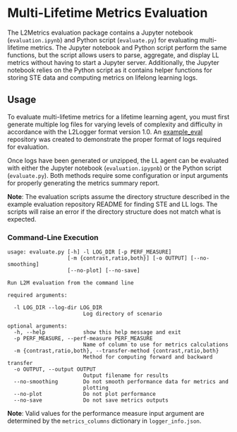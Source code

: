 # Multi-Lifetime Metrics Evaluation

The L2Metrics evaluation package contains a Jupyter notebook (`evaluation.ipynb`) and Python script (`evaluate.py`) for evaluating multi-lifetime metrics. The Jupyter notebook and Python script perform the same functions, but the script allows users to parse, aggregate, and display LL metrics without having to start a Jupyter server. Additionally, the Jupyter notebook relies on the Python script as it contains helper functions for storing STE data and computing metrics on lifelong learning logs.

## Usage

To evaluate multi-lifetime metrics for a lifetime learning agent, you must first generate multiple log files for varying levels of complexity and difficulty in accordance with the L2Logger format version 1.0. An [example_eval](https://github.com/darpa-l2m/example_eval) repository was created to demonstrate the proper format of logs required for evaluation.

Once logs have been generated or unzipped, the LL agent can be evaluated with either the Jupyter notebook (`evaluation.ipypnb`) or the Python script (`evaluate.py`). Both methods require some configuration or input arguments for properly generating the metrics summary report.

**Note**: The evaluation scripts assume the directory structure described in the example evaluation repository README for finding STE and LL logs. The scripts will raise an error if the directory structure does not match what is expected.

### Command-Line Execution

```
usage: evaluate.py [-h] -l LOG_DIR [-p PERF_MEASURE]
                   [-m {contrast,ratio,both}] [-o OUTPUT] [--no-smoothing]
                   [--no-plot] [--no-save]

Run L2M evaluation from the command line

required arguments:

  -l LOG_DIR --log-dir LOG_DIR
                        Log directory of scenario

optional arguments:
  -h, --help            show this help message and exit
  -p PERF_MEASURE, --perf-measure PERF_MEASURE
                        Name of column to use for metrics calculations
  -m {contrast,ratio,both}, --transfer-method {contrast,ratio,both}
                        Method for computing forward and backward transfer
  -o OUTPUT, --output OUTPUT
                        Output filename for results
  --no-smoothing        Do not smooth performance data for metrics and
                        plotting
  --no-plot             Do not plot performance
  --no-save             Do not save metrics outputs
```

**Note**: Valid values for the performance measure input argument are determined by the `metrics_columns` dictionary in `logger_info.json`.
